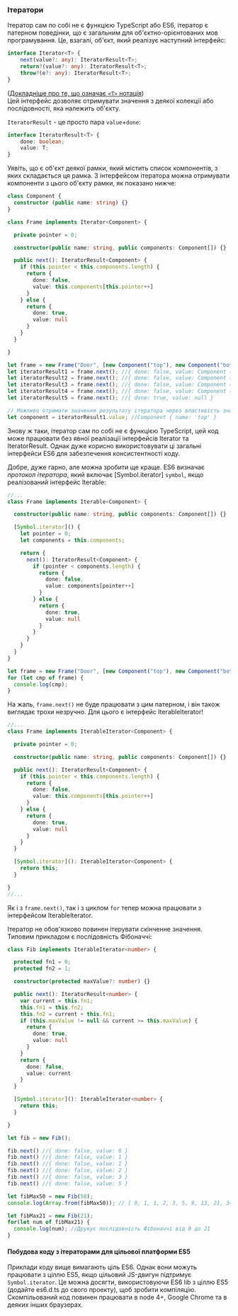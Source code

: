 ### Ітератори

Ітератор сам по собі не є функцією TypeScript або ES6, ітератор є патерном поведінки, що є загальним для об'єктно-орієнтованих мов програмування. Це, взагалі, об'єкт, який реалізує наступний інтерфейс:

```ts
interface Iterator<T> {
    next(value?: any): IteratorResult<T>;
    return?(value?: any): IteratorResult<T>;
    throw?(e?: any): IteratorResult<T>;
}
```
([Докладніше про те, що означає `<T>` нотація][generics])  
Цей інтерфейс дозволяє отримувати значення з деякої колекції або послідовності, яка належить об'єкту.

`IteratorResult` - це просто пара `value`+`done`: 
```ts
interface IteratorResult<T> {
    done: boolean;
    value: T;
}
```

Уявіть, що є об'єкт деякої рамки, який містить список компонентів, з яких складається ця рамка. З інтерфейсом ітератора можна отримувати компоненти з цього об'єкту рамки, як показано нижче:

```ts
class Component {
  constructor (public name: string) {}
}

class Frame implements Iterator<Component> {

  private pointer = 0;

  constructor(public name: string, public components: Component[]) {}

  public next(): IteratorResult<Component> {
    if (this.pointer < this.components.length) {
      return {
        done: false,
        value: this.components[this.pointer++]
      }
    } else {
      return {
        done: true,
        value: null
      }
    }
  }

}

let frame = new Frame("Door", [new Component("top"), new Component("bottom"), new Component("left"), new Component("right")]);
let iteratorResult1 = frame.next(); //{ done: false, value: Component { name: 'top' } }
let iteratorResult2 = frame.next(); //{ done: false, value: Component { name: 'bottom' } }
let iteratorResult3 = frame.next(); //{ done: false, value: Component { name: 'left' } }
let iteratorResult4 = frame.next(); //{ done: false, value: Component { name: 'right' } }
let iteratorResult5 = frame.next(); //{ done: true, value: null }

// Можливо отримати значення результату ітератора через властивість значення:
let component = iteratorResult1.value; //Component { name: 'top' }
```
Знову ж таки, ітератор сам по собі не є функцією TypeScript, цей код може працювати без явної реалізації інтерфейсів Iterator та IteratorResult. Однак дуже корисно використовувати ці загальні інтерфейси ES6 для забезпечення консистентності коду.

Добре, дуже гарно, але можна зробити ще краще. ES6 визначає *протокол ітератора*, який включає [Symbol.iterator] `symbol`, якщо реалізований інтерфейс Iterable:
```ts
//...
class Frame implements Iterable<Component> {

  constructor(public name: string, public components: Component[]) {}

  [Symbol.iterator]() {
    let pointer = 0;
    let components = this.components;

    return {
      next(): IteratorResult<Component> {
        if (pointer < components.length) {
          return {
            done: false,
            value: components[pointer++]
          }
        } else {
          return {
            done: true,
            value: null
          }
        }
      }
    }
  }
}

let frame = new Frame("Door", [new Component("top"), new Component("bottom"), new Component("left"), new Component("right")]);
for (let cmp of frame) {
  console.log(cmp);
}
```

На жаль, `frame.next()` не буде працювати з цим патерном, і він також виглядає трохи незручно. Для цього є інтерфейс IterableIterator!
```ts
//...
class Frame implements IterableIterator<Component> {

  private pointer = 0;

  constructor(public name: string, public components: Component[]) {}

  public next(): IteratorResult<Component> {
    if (this.pointer < this.components.length) {
      return {
        done: false,
        value: this.components[this.pointer++]
      }
    } else {
      return {
        done: true,
        value: null
      }
    }
  }

  [Symbol.iterator](): IterableIterator<Component> {
    return this;
  }

}
//...
```
Як і з `frame.next()`, так і з циклом `for` тепер можна працювати з інтерфейсом IterableIterator.

Ітератор не обов'язково повинен ітерувати скінченне значення. Типовим прикладом є послідовність Фібоначчі:
```ts
class Fib implements IterableIterator<number> {

  protected fn1 = 0;
  protected fn2 = 1;

  constructor(protected maxValue?: number) {}

  public next(): IteratorResult<number> {
    var current = this.fn1;
    this.fn1 = this.fn2;
    this.fn2 = current + this.fn1;
    if (this.maxValue != null && current >= this.maxValue) {
      return {
        done: true,
        value: null
      } 
    } 
    return {
      done: false,
      value: current
    }
  }

  [Symbol.iterator](): IterableIterator<number> {
    return this;
  }

}

let fib = new Fib();

fib.next() //{ done: false, value: 0 }
fib.next() //{ done: false, value: 1 }
fib.next() //{ done: false, value: 1 }
fib.next() //{ done: false, value: 2 }
fib.next() //{ done: false, value: 3 }
fib.next() //{ done: false, value: 5 }

let fibMax50 = new Fib(50);
console.log(Array.from(fibMax50)); // [ 0, 1, 1, 2, 3, 5, 8, 13, 21, 34 ]

let fibMax21 = new Fib(21);
for(let num of fibMax21) {
  console.log(num); //Друкує послідовність Фібоначчі від 0 до 21
}
```

#### Побудова коду з ітераторами для цільової платформи ES5
Приклади коду вище вимагають ціль ES6. Однак вони можуть працювати
з ціллю ES5, якщо цільовий JS-двигун підтримує `Symbol.iterator`.
Це можна досягти, використовуючи ES6 lib з ціллю ES5
(додайте es6.d.ts до свого проекту), щоб зробити компіляцію.
Скомпільований код повинен працювати в node 4+, Google Chrome та в деяких інших браузерах.

[generics]: ./types/generics.md